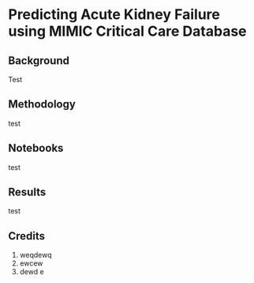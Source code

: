 # Predicting Acute Kidney Failure using MIMIC Critical Care Database

## Background
Test

## Methodology
test

## Notebooks
test

## Results
test

## Credits
1. weqdewq
2. ewcew
3. dewd e
